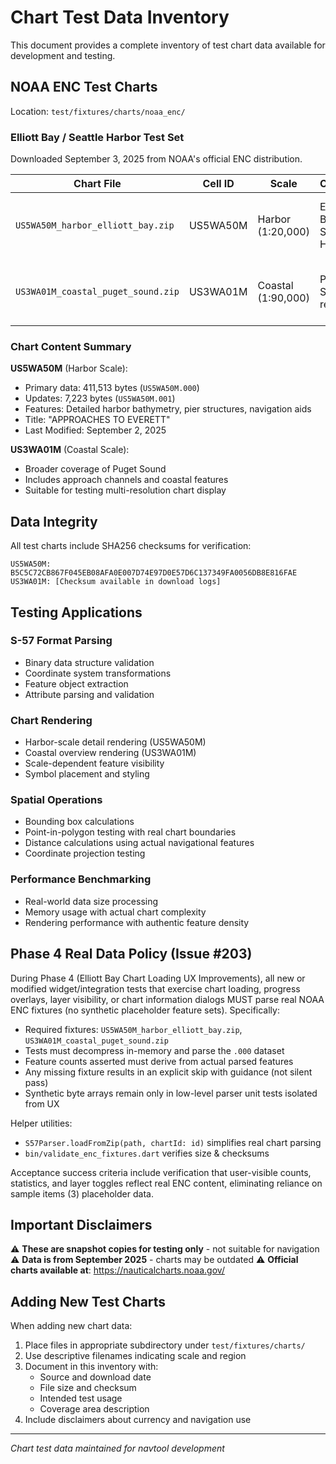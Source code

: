 # Chart Test Data Inventory

This document provides a complete inventory of test chart data available for development and testing.

## NOAA ENC Test Charts

Location: `test/fixtures/charts/noaa_enc/`

### Elliott Bay / Seattle Harbor Test Set

Downloaded September 3, 2025 from NOAA's official ENC distribution.

| Chart File | Cell ID | Scale | Coverage | Size | Usage |
|------------|---------|-------|----------|------|-------|
| `US5WA50M_harbor_elliott_bay.zip` | US5WA50M | Harbor (1:20,000) | Elliott Bay, Seattle Harbor | 143.9 KB | S-57 parsing, harbor-scale rendering |
| `US3WA01M_coastal_puget_sound.zip` | US3WA01M | Coastal (1:90,000) | Puget Sound region | 625.3 KB | Multi-scale testing, coastal overview |

### Chart Content Summary

**US5WA50M** (Harbor Scale):
- Primary data: 411,513 bytes (`US5WA50M.000`)
- Updates: 7,223 bytes (`US5WA50M.001`)
- Features: Detailed harbor bathymetry, pier structures, navigation aids
- Title: "APPROACHES TO EVERETT"
- Last Modified: September 2, 2025

**US3WA01M** (Coastal Scale):
- Broader coverage of Puget Sound
- Includes approach channels and coastal features
- Suitable for testing multi-resolution chart display

## Data Integrity

All test charts include SHA256 checksums for verification:

```
US5WA50M: B5C5C72CB867F045EB08AFA0E007D74E97D0E57D6C137349FA0056DB8E816FAE
US3WA01M: [Checksum available in download logs]
```

## Testing Applications

### S-57 Format Parsing
- Binary data structure validation
- Coordinate system transformations
- Feature object extraction
- Attribute parsing and validation

### Chart Rendering
- Harbor-scale detail rendering (US5WA50M)
- Coastal overview rendering (US3WA01M)
- Scale-dependent feature visibility
- Symbol placement and styling

### Spatial Operations
- Bounding box calculations
- Point-in-polygon testing with real chart boundaries
- Distance calculations using actual navigational features
- Coordinate projection testing

### Performance Benchmarking
- Real-world data size processing
- Memory usage with actual chart complexity
- Rendering performance with authentic feature density

## Phase 4 Real Data Policy (Issue #203)

During Phase 4 (Elliott Bay Chart Loading UX Improvements), all new or modified widget/integration tests that exercise chart loading, progress overlays, layer visibility, or chart information dialogs MUST parse real NOAA ENC fixtures (no synthetic placeholder feature sets). Specifically:

- Required fixtures: `US5WA50M_harbor_elliott_bay.zip`, `US3WA01M_coastal_puget_sound.zip`
- Tests must decompress in-memory and parse the `.000` dataset
- Feature counts asserted must derive from actual parsed features
- Any missing fixture results in an explicit skip with guidance (not silent pass)
- Synthetic byte arrays remain only in low-level parser unit tests isolated from UX

Helper utilities:
- `S57Parser.loadFromZip(path, chartId: id)` simplifies real chart parsing
- `bin/validate_enc_fixtures.dart` verifies size & checksums

Acceptance success criteria include verification that user-visible counts, statistics, and layer toggles reflect real ENC content, eliminating reliance on sample items (3) placeholder data.

## Important Disclaimers

⚠️ **These are snapshot copies for testing only** - not suitable for navigation
⚠️ **Data is from September 2025** - charts may be outdated
⚠️ **Official charts available at**: https://nauticalcharts.noaa.gov/

## Adding New Test Charts

When adding new chart data:

1. Place files in appropriate subdirectory under `test/fixtures/charts/`
2. Use descriptive filenames indicating scale and region
3. Document in this inventory with:
   - Source and download date
   - File size and checksum
   - Intended test usage
   - Coverage area description
4. Include disclaimers about currency and navigation use

---
*Chart test data maintained for navtool development*